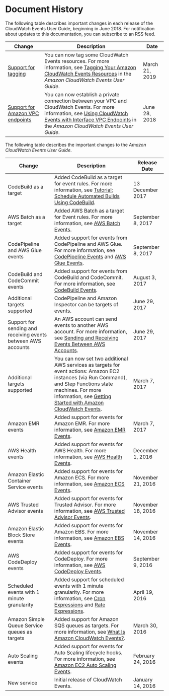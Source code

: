 # Document History<a name="DocumentHistory_cwe"></a>

The following table describes important changes in each release of the CloudWatch Events User Guide, beginning in June 2018\. For notification about updates to this documentation, you can subscribe to an RSS feed\. 

| Change | Description | Date | 
| --- |--- |--- |
| [Support for tagging](#DocumentHistory_cwe) | You can now tag some CloudWatch Events resources\. For more information, see [Tagging Your Amazon CloudWatch Events Resources](https://docs.aws.amazon.com/AmazonCloudWatch/latest/events/CloudWatchEvents-Tagging.html) in the *Amazon CloudWatch Events User Guide*\. | March 21, 2019 | 
| [Support for Amazon VPC endpoints](#DocumentHistory_cwe) | You can now establish a private connection between your VPC and CloudWatch Events\. For more information, see [Using CloudWatch Events with Interface VPC Endpoints](https://docs.aws.amazon.com/AmazonCloudWatch/latest/events/cloudwatch-events-and-interface-VPC.html) in the *Amazon CloudWatch Events User Guide*\. | June 28, 2018 | 

The following table describes the important changes to the *Amazon CloudWatch Events User Guide*\.


| Change | Description | Release Date | 
| --- | --- | --- | 
|  CodeBuild as a target  |  Added CodeBuild as a target for event rules\. For more information, see [Tutorial: Schedule Automated Builds Using CodeBuild](CloudWatch-Events-tutorial-codebuild.md)\.  |  13 December 2017  | 
|  AWS Batch as a target  |  Added AWS Batch as a target for Event rules\. For more information, see [AWS Batch Events](https://docs.aws.amazon.com/batch/latest/userguide/batch_cwe_events.html)\.  |  September 8, 2017  | 
|  CodePipeline and AWS Glue events  |  Added support for events from CodePipeline and AWS Glue\. For more information, see [CodePipeline Events](EventTypes.md#codepipeline_event_type) and [AWS Glue Events](EventTypes.md#glue-event-types)\.  |  September 8, 2017  | 
|  CodeBuild and CodeCommit events  |  Added support for events from CodeBuild and CodeCommit\. For more information, see [CodeBuild Events](EventTypes.md#codebuild_event_type)\.  |  August 3, 2017  | 
|  Additional targets supported  |  CodePipeline and Amazon Inspector can be targets of events\.  |  June 29, 2017  | 
|  Support for sending and receiving events between AWS accounts  |  An AWS account can send events to another AWS account\. For more information, see [Sending and Receiving Events Between AWS Accounts](CloudWatchEvents-CrossAccountEventDelivery.md)\.  |  June 29, 2017  | 
|  Additional targets supported  |  You can now set two additional AWS services as targets for event actions: Amazon EC2 instances \(via Run Command\), and Step Functions state machines\. For more information, see [Getting Started with Amazon CloudWatch Events](CWE_GettingStarted.md)\.  |  March 7, 2017  | 
|  Amazon EMR events  |  Added support for events for Amazon EMR\. For more information, see [Amazon EMR Events](EventTypes.md#emr_event_type)\.  |  March 7, 2017  | 
|  AWS Health events  |  Added support for events for AWS Health\. For more information, see [AWS Health Events](EventTypes.md#health-event-types)\.  |  December 1, 2016  | 
|  Amazon Elastic Container Service events  |  Added support for events for Amazon ECS\. For more information, see [Amazon ECS Events](EventTypes.md#ecs-event-types)\.  |  November 21, 2016  | 
|  AWS Trusted Advisor events  |  Added support for events for Trusted Advisor\. For more information, see [AWS Trusted Advisor Events](EventTypes.md#trusted-advisor-event-types)\.  |  November 18, 2016  | 
|  Amazon Elastic Block Store events  |  Added support for events for Amazon EBS\. For more information, see [Amazon EBS Events](EventTypes.md#ebs-event-types)\.  |  November 14, 2016  | 
|  AWS CodeDeploy events  |  Added support for events for CodeDeploy\. For more information, see [AWS CodeDeploy Events](EventTypes.md#acd_event_types)\.  |  September 9, 2016  | 
|  Scheduled events with 1 minute granularity  |  Added support for scheduled events with 1 minute granularity\. For more information, see [Cron Expressions](ScheduledEvents.md#CronExpressions) and [Rate Expressions](ScheduledEvents.md#RateExpressions)\.  | April 19, 2016 | 
|  Amazon Simple Queue Service queues as targets  |  Added support for Amazon SQS queues as targets\. For more information, see [What Is Amazon CloudWatch Events?](WhatIsCloudWatchEvents.md)\.  | March 30, 2016 | 
|  Auto Scaling events  |  Added support for events for Auto Scaling lifecycle hooks\. For more information, see [Amazon EC2 Auto Scaling Events](EventTypes.md#auto_scaling_event_types)\.  | February 24, 2016 | 
|  New service  |  Initial release of CloudWatch Events\.  | January 14, 2016 | 